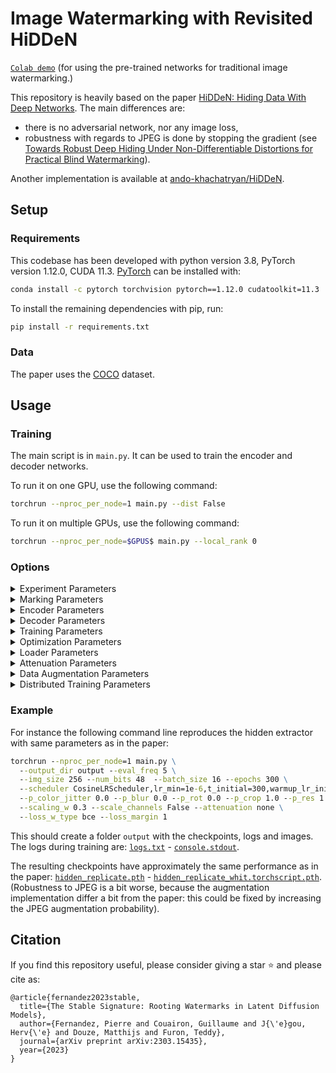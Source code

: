 # Image Watermarking with Revisited HiDDeN

[`Colab demo`](https://colab.research.google.com/github/facebookresearch/stable_signature/blob/master/hidden/notebooks/demo.ipynb)
(for using the pre-trained networks for traditional image watermarking.)

This repository is heavily based on the paper [HiDDeN: Hiding Data With Deep Networks](https://arxiv.org/abs/1807.09937).
The main differences are:
- there is no adversarial network, nor any image loss,
- robustness with regards to JPEG is done by stopping the gradient (see [Towards Robust Deep Hiding Under Non-Differentiable Distortions for Practical Blind Watermarking](https://dl.acm.org/doi/10.1145/3474085.3475628)).

Another implementation is available at [ando-khachatryan/HiDDeN](https://github.com/ando-khachatryan/HiDDeN).


## Setup

### Requirements

This codebase has been developed with python version 3.8, PyTorch version 1.12.0, CUDA 11.3.
[PyTorch](https://pytorch.org/) can be installed with:
```cmd
conda install -c pytorch torchvision pytorch==1.12.0 cudatoolkit=11.3
```

To install the remaining dependencies with pip, run:
```cmd
pip install -r requirements.txt
```

### Data

The paper uses the [COCO](https://cocodataset.org/) dataset.


## Usage


### 

### Training

The main script is in `main.py`. It can be used to train the encoder and decoder networks.

To run it on one GPU, use the following command:
```bash
torchrun --nproc_per_node=1 main.py --dist False
```

To run it on multiple GPUs, use the following command:
```bash
torchrun --nproc_per_node=$GPUS$ main.py --local_rank 0
```

### Options


<details>
<summary><span style="font-weight: normal;">Experiment Parameters</span></summary>

- `--train_dir`: Path to the directory containing the training data. Default: "path/to/train"
- `--val_dir`: Path to the directory containing the validation data. Default: "path/to/val"
- `--output_dir`: Output directory for logs and images. Default: "output/"
- `--verbose`: Verbosity level for output during training. Default: 1
- `--seed`: Random seed. Default: 0
</details>

<details>
<summary><span style="font-weight: normal;">Marking Parameters</span></summary>

- `--num_bits`: Number of bits in the watermark. Default: 32
- `--redundancy`: Redundancy of the watermark in the decoder (the output is bit is the sum of redundancy bits). Default: 1
- `--img_size`: Image size during training. Having a fixed image size during training improves efficiency thanks to batching. The network can generalize (to a certain extent) to arbitrary resolution at test time. Default: 128
</details>

<details>
<summary><span style="font-weight: normal;">Encoder Parameters</span></summary>

- `--encoder`: Encoder type (e.g., "hidden", "dvmark", "vit"). Default: "hidden"
- `--encoder_depth`: Number of blocks in the encoder. Default: 4
- `--encoder_channels`: Number of channels in the encoder. Default: 64
- `--use_tanh`: Use tanh scaling. Default: True
</details>

<details>
<summary><span style="font-weight: normal;">Decoder Parameters</span></summary>

- `--decoder`: Decoder type (e.g., "hidden"). Default: "hidden"
- `--decoder_depth`: Number of blocks in the decoder. Default: 8
- `--decoder_channels`: Number of channels in the decoder. Default: 64
</details>

<details>
<summary><span style="font-weight: normal;">Training Parameters</span></summary>

- `--bn_momentum`: Momentum of the batch normalization layer. Default: 0.01
- `--eval_freq`: Frequency of evaluation during training (in epochs). Default: 1
- `--saveckp_freq`: Frequency of saving checkpoints (in epochs). Default: 100
- `--saveimg_freq`: Frequency of saving images (in epochs). Default: 10
- `--resume_from`: Checkpoint path to resume training from.
- `--scaling_w`: Scaling of the watermark signal. Default: 1.0
- `--scaling_i`: Scaling of the original image. Default: 1.0
</details>

<details>
<summary><span style="font-weight: normal;">Optimization Parameters</span></summary>

- `--epochs`: Number of epochs for optimization. Default: 400
- `--optimizer`: Optimizer to use (e.g., "Adam"). Default: "Adam"
- `--scheduler`: Learning rate scheduler to use (ex: "CosineLRScheduler,lr_min=1e-6,t_initial=400,warmup_lr_init=1e-6,warmup_t=5"). Default: None
- `--lambda_w`: Weight of the watermark loss. Default: 1.0
- `--lambda_i`: Weight of the image loss. Default: 0.0
- `--loss_margin`: Margin of the Hinge loss or temperature of the sigmoid of the BCE loss. Default: 1.0
- `--loss_i_type`: Loss type for image loss ("mse" or "l1"). Default: 'mse'
- `--loss_w_type`: Loss type for watermark loss ("bce" or "cossim"). Default: 'bce'
</details>

<details>
<summary><span style="font-weight: normal;">Loader Parameters</span></summary>

- `--batch_size`: Batch size for training. Default: 16
- `--batch_size_eval`: Batch size for evaluation. Default: 64
- `--workers`: Number of workers for data loading. Default: 8
</details>

<details>
<summary><span style="font-weight: normal;">Attenuation Parameters</span></summary>

Additonally, the codebase allows to train with a just noticeable difference map (JND) to attenuate the watermark signal in the perceptually sensitive regions of the image.
This can also be added at test time only, at the cost of some accuracy.
- `--attenuation`: Attenuation type. Default: None
- `--scale_channels`: Use channel scaling. Default: True
</details>

<details>
<summary><span style="font-weight: normal;">Data Augmentation Parameters</span></summary>

- `--data_augmentation`: Type of data augmentation to use at marking time ("combined", "kornia", "none"). Default: "combined"
- `--p_crop`: Probability of the crop augmentation. Default: 0.5
- `--p_res`: Probability of the resize augmentation. Default: 0.5
- `--p_blur`: Probability of the blur augmentation. Default: 0.5
- `--p_jpeg`: Probability of the JPEG compression augmentation. Default: 0.5
- `--p_rot`: Probability of the rotation augmentation. Default: 0.5
- `--p_color_jitter`: Probability of the color jitter augmentation. Default: 0.5
</details>

<details>
<summary><span style="font-weight: normal;">Distributed Training Parameters</span></summary>

- `--debug_slurm`: Enable debugging for SLURM.
- `--local_rank`: Local rank for distributed training. Default: -1
- `--master_port`: Port for the master process. Default: -1
- `--dist`: Enable distributed training. Default: True
</details>



### Example

For instance the following command line reproduces the hidden extractor with same parameters as in the paper:
```cmd
torchrun --nproc_per_node=1 main.py \
  --output_dir output --eval_freq 5 \
  --img_size 256 --num_bits 48  --batch_size 16 --epochs 300 \
  --scheduler CosineLRScheduler,lr_min=1e-6,t_initial=300,warmup_lr_init=1e-6,warmup_t=5  --optimizer Lamb,lr=2e-2 \
  --p_color_jitter 0.0 --p_blur 0.0 --p_rot 0.0 --p_crop 1.0 --p_res 1.0 --p_jpeg 1.0 \
  --scaling_w 0.3 --scale_channels False --attenuation none \
  --loss_w_type bce --loss_margin 1 
```

This should create a folder `output` with the checkpoints, logs and images.
The logs during training are:
[`logs.txt`](https://dl.fbaipublicfiles.com/ssl_watermarking/logs_replicate.txt) - [`console.stdout`](https://dl.fbaipublicfiles.com/ssl_watermarking/logs_replicate.stdout).

The resulting checkpoints have approximately the same performance as in the paper:
[`hidden_replicate.pth`](https://dl.fbaipublicfiles.com/ssl_watermarking/hidden_replicate.pth) - [`hidden_replicate_whit.torchscript.pth`](https://dl.fbaipublicfiles.com/ssl_watermarking/hidden_replicate_whit.torchscript.pt).
(Robustness to JPEG is a bit worse, because the augmentation implementation differ a bit from the paper: this could be fixed by increasing the JPEG augmentation probability).



## Citation

If you find this repository useful, please consider giving a star :star: and please cite as:

```
@article{fernandez2023stable,
  title={The Stable Signature: Rooting Watermarks in Latent Diffusion Models},
  author={Fernandez, Pierre and Couairon, Guillaume and J{\'e}gou, Herv{\'e} and Douze, Matthijs and Furon, Teddy},
  journal={arXiv preprint arXiv:2303.15435},
  year={2023}
}
```
